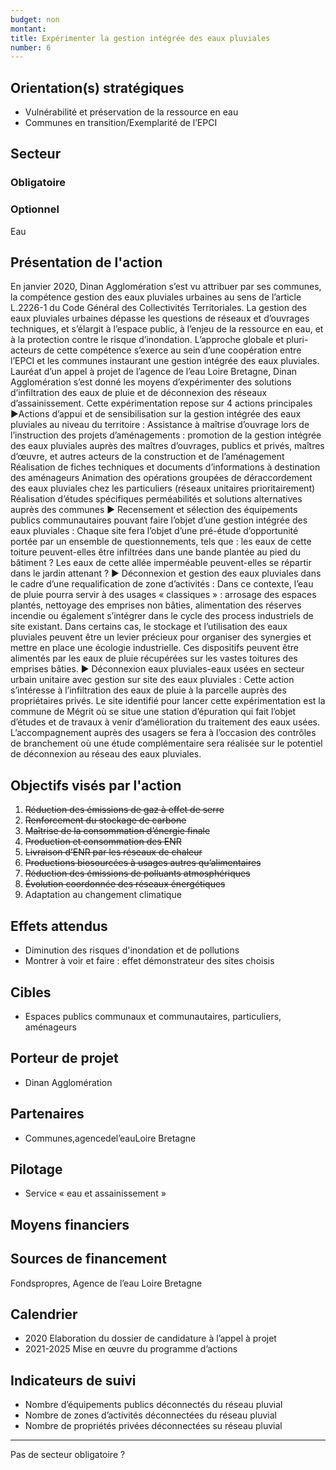 ```yaml
---
budget: non
montant:
title: Expérimenter la gestion intégrée des eaux pluviales
number: 6
---
```


## Orientation(s) stratégiques

- Vulnérabilité et préservation de la ressource en eau
- Communes en transition/Exemplarité de l’EPCI

## Secteur
### Obligatoire



### Optionnel

Eau

## Présentation de l'action

En janvier 2020, Dinan Agglomération s’est vu attribuer par ses communes, la compétence gestion des eaux pluviales urbaines au sens de l’article L.2226-1 du Code Général des Collectivités Territoriales. La gestion des eaux pluviales urbaines dépasse les questions de réseaux et d’ouvrages techniques, et s’élargit à l’espace public, à l’enjeu de la ressource en eau, et à la protection contre le risque d’inondation. L’approche globale et pluri-acteurs de cette compétence s’exerce au sein d’une coopération entre l’EPCI et les communes instaurant une gestion intégrée des eaux pluviales. Lauréat d’un appel à projet de l’agence de l’eau Loire Bretagne, Dinan Agglomération s’est donné les moyens d’expérimenter des solutions d’infiltration des eaux de pluie et de déconnexion des réseaux d’assainissement. Cette expérimentation repose sur 4 actions principales
►Actions d’appui et de sensibilisation sur la gestion intégrée des eaux pluviales au niveau du territoire :
Assistance à maîtrise d’ouvrage lors de l’instruction des projets
d’aménagements : promotion de la gestion intégrée des eaux pluviales auprès des maîtres d’ouvrages, publics et privés, maîtres d’œuvre, et autres acteurs de la construction et de l’aménagement
Réalisation de fiches techniques et documents d’informations à destination des aménageurs
Animation des opérations groupées de déraccordement des eaux pluviales chez les particuliers (réseaux unitaires prioritairement)
Réalisation d’études spécifiques perméabilités et solutions alternatives auprès des communes
► Recensement et sélection des équipements publics communautaires pouvant faire l’objet d’une gestion intégrée des eaux pluviales :
Chaque site fera l’objet d’une pré-étude d’opportunité portée par un ensemble de questionnements, tels que : les eaux de cette toiture peuvent-elles être infiltrées dans une bande plantée au pied du bâtiment ? Les eaux de cette allée imperméable peuvent-elles se répartir dans le jardin attenant ?
► Déconnexion et gestion des eaux pluviales dans le cadre d’une requalification de zone d’activités :
Dans ce contexte, l’eau de pluie pourra servir à des usages « classiques » : arrosage des espaces plantés, nettoyage des emprises non bâties, alimentation des réserves incendie ou également s’intégrer dans le cycle des process industriels de site existant.
Dans certains cas, le stockage et l’utilisation des eaux pluviales peuvent être un levier précieux pour organiser des synergies et mettre en place une écologie industrielle. Ces dispositifs peuvent être alimentés par les eaux de pluie récupérées sur les vastes toitures des emprises bâties.
► Déconnexion eaux pluviales-eaux usées en secteur urbain unitaire avec gestion sur site des eaux pluviales :
Cette action s’intéresse à l’infiltration des eaux de pluie à la parcelle auprès des propriétaires privés. Le site identifié pour lancer cette expérimentation est la commune de Mégrit où se situe une station d’épuration qui fait l’objet d’études et de travaux à venir d’amélioration du traitement des eaux usées.
L’accompagnement auprès des usagers se fera à l’occasion des contrôles de branchement où une étude complémentaire sera réalisée sur le potentiel de déconnexion au réseau des eaux pluviales.

## Objectifs visés par l'action

1. ~~Réduction des émissions de gaz à effet de serre~~
2. ~~Renforcement du stockage de carbone~~
3. ~~Maîtrise de la consommation d’énergie finale~~
4. ~~Production et consommation des ENR~~
5. ~~Livraison d’ENR par les réseaux de chaleur~~
6. ~~Productions biosourcées à usages autres qu’alimentaires~~
7. ~~Réduction des émissions de polluants atmosphériques~~
8. ~~Évolution coordonnée des réseaux énergétiques~~
9. Adaptation au changement climatique


## Effets attendus

- Diminution des risques d'inondation et de pollutions
- Montrer à voir et faire : effet démonstrateur des sites choisis

## Cibles

- Espaces publics communaux et communautaires, particuliers, aménageurs

## Porteur de projet

- Dinan Agglomération

## Partenaires

- Communes,agencedel’eauLoire Bretagne

## Pilotage

- Service « eau et assainissement »

## Moyens financiers



## Sources de financement

Fondspropres, Agence de l’eau Loire Bretagne

## Calendrier

- 2020 Elaboration du dossier de candidature à l’appel à projet
- 2021-2025 Mise en œuvre du programme d’actions

## Indicateurs de suivi

- Nombre d’équipements publics déconnectés du réseau pluvial
- Nombre de zones d’activités déconnectées du réseau pluvial
- Nombre de propriétés privées déconnectées su réseau pluvial


---
Pas de secteur obligatoire ?
